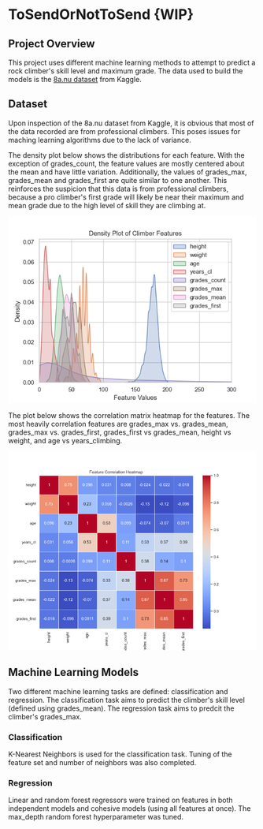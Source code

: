 # ToSendOrNotToSend {WIP}
## Project Overview
This project uses different machine learning methods to attempt to predict a rock climber's skill level and maximum grade. The data used to build the models is the [8a.nu dataset](https://www.kaggle.com/datasets/jordizar/climb-dataset) from Kaggle.

## Dataset
Upon inspection of the 8a.nu dataset from Kaggle, it is obvious that most of the data recorded are from professional climbers. This poses issues for maching learning algorithms due to the lack of variance.

The density plot below shows the distributions for each feature. With the exception of grades_count, the feature values are mostly centered about the mean and have little variation. Additionally, the values of grades_max, grades_mean and grades_first are quite similar to one another. This reinforces the suspicion that this data is from professional climbers, because a pro climber's first grade will likely be near their maximum and mean grade due to the high level of skill they are climbing at.

![Density Plot](plots/density_plot.png)

The plot below shows the correlation matrix heatmap for the features. The most heavily correlation features are grades_max vs. grades_mean, grades_max vs. grades_first, grades_first vs grades_mean, height vs weight, and age vs years_climbing.

![Correlation Matrix Heatmap](plots/correlation_matrix_heatmap.png)

## Machine Learning Models
Two different machine learning tasks are defined: classification and regression. The classification task aims to predict the climber's skill level (defined using grades_mean). The regression task aims to predcit the climber's grades_max. 

### Classification
K-Nearest Neighbors is used for the classification task. Tuning of the feature set and number of neighbors was also completed.

### Regression
Linear and random forest regressors were trained on features in both independent models and cohesive models (using all features at once). The max_depth random forest hyperparameter was tuned.
